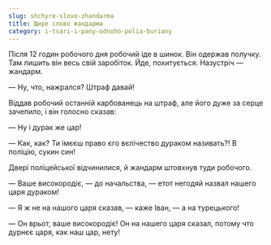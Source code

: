 ```yaml
---
slug: shchyre-slovo-zhandarma
title: Щире слово жандарма
category: i-tsari-i-pany-odnoho-polia-buriany
---
```

Після 12 годин робочого дня робочий іде в шинок. Він одержав получку. Там лишить він весь свій заробіток. Йде, похитується. Назустріч — жандарм.

— Ну, что, нажрался? Штраф давай!

Віддав робочий останній карбованець на штраф, але його дуже за серце зачепило, і він голосно сказав:

— Ну і дурак же цар!

— Как, как? Ти імєєш право єго вєлічество дураком називать?! В поліцію, сукин син!

Двері поліцейської відчинилися, й жандарм штовхнув туди робочого.

— Ваше високородіє, — до начальства, — етот негодяй назвал нашего царя дураком!

— Я ж не на нашого царя сказав, — каже Іван, — а на турецького!

— Он врьот, ваше високородіє! Он на нашего царя сказал, потому что дурнєє царя, как наш цар, нету!
